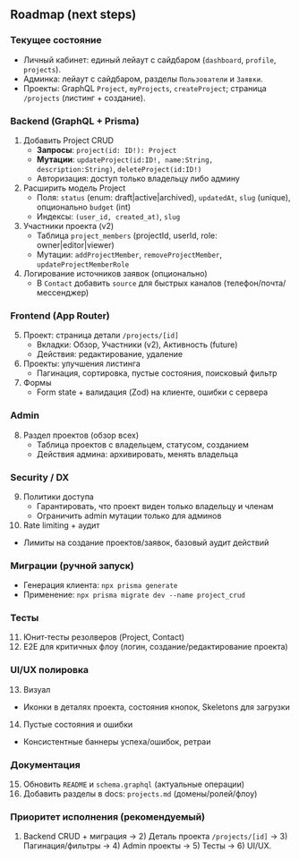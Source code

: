 ## Roadmap (next steps)

### Текущее состояние
- Личный кабинет: единый лейаут с сайдбаром (`dashboard`, `profile`, `projects`).
- Админка: лейаут с сайдбаром, разделы `Пользователи` и `Заявки`.
- Проекты: GraphQL `Project`, `myProjects`, `createProject`; страница `/projects` (листинг + создание).

### Backend (GraphQL + Prisma)
1. Добавить Project CRUD
   - **Запросы**: `project(id: ID!): Project`
   - **Мутации**: `updateProject(id:ID!, name:String, description:String)`, `deleteProject(id:ID!)`
   - Авторизация: доступ только владельцу либо админу
2. Расширить модель Project
   - Поля: `status` (enum: draft|active|archived), `updatedAt`, `slug` (unique), опционально `budget` (int)
   - Индексы: `(user_id, created_at)`, `slug`
3. Участники проекта (v2)
   - Таблица `project_members` (projectId, userId, role: owner|editor|viewer)
   - Мутации: `addProjectMember`, `removeProjectMember`, `updateProjectMemberRole`
4. Логирование источников заявок (опционально)
   - В `Contact` добавить `source` для быстрых каналов (телефон/почта/мессенджер)

### Frontend (App Router)
5. Проект: страница детали `/projects/[id]`
   - Вкладки: Обзор, Участники (v2), Активность (future)
   - Действия: редактирование, удаление
6. Проекты: улучшения листинга
   - Пагинация, сортировка, пустые состояния, поисковый фильтр
7. Формы
   - Form state + валидация (Zod) на клиенте, ошибки с сервера

### Admin
8. Раздел проектов (обзор всех)
   - Таблица проектов с владельцем, статусом, созданием
   - Действия админа: архивировать, менять владельца

### Security / DX
9. Политики доступа
   - Гарантировать, что проект виден только владельцу и членам
   - Ограничить admin мутации только для админов
10. Rate limiting + аудит
   - Лимиты на создание проектов/заявок, базовый аудит действий

### Миграции (ручной запуск)
- Генерация клиента: `npx prisma generate`
- Применение: `npx prisma migrate dev --name project_crud`

### Тесты
11. Юнит‑тесты резолверов (Project, Contact)
12. E2E для критичных флоу (логин, создание/редактирование проекта)

### UI/UX полировка
13. Визуал
   - Иконки в деталях проекта, состояния кнопок, Skeletons для загрузки
14. Пустые состояния и ошибки
   - Консистентные баннеры успеха/ошибок, ретраи

### Документация
15. Обновить `README` и `schema.graphql` (актуальные операции)
16. Добавить разделы в docs: `projects.md` (домены/ролей/флоу)

### Приоритет исполнения (рекомендуемый)
1) Backend CRUD + миграция → 2) Деталь проекта `/projects/[id]` → 3) Пагинация/фильтры → 4) Admin проекты → 5) Тесты → 6) UI/UX.


